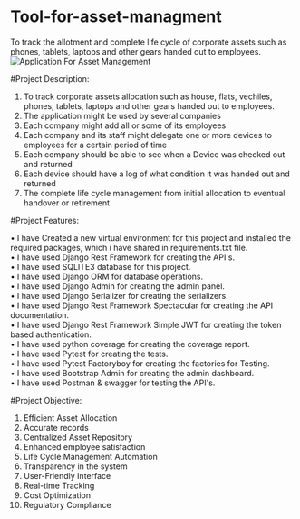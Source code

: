 # Tool-for-asset-managment
To track the allotment and complete life cycle of corporate assets such as phones, tablets, laptops and other gears handed out to employees.
![Application For Asset Management](https://github.com/gauravmishra2123/Tool-for-asset-managment/assets/114698901/b87f0785-a4b6-476f-b1d3-586e8a05ecc8)

#Project Description:

1. To track corporate assets allocation such as house, flats, vechiles, phones, tablets, laptops and other gears handed out to employees.
2. The application might be used by several companies
3. Each company might add all or some of its employees
4. Each company and its staff might delegate one or more devices to employees for a certain period of time
5. Each company should be able to see when a Device was checked out and returned
6. Each device should have a log of what condition it was handed out and returned
7. The complete life cycle management from initial allocation to eventual handover or retirement

#Project Features:

• I have Created a new virtual environment for this project and installed the required packages, which i have shared in requirements.txt   file. <br/>
• I have used Django Rest Framework for creating the API's. <br/>
• I have used SQLITE3 database for this project. <br/>
• I have used Django ORM for database operations. <br/>
• I have used Django Admin for creating the admin panel. <br/>
• I have used Django Serializer for creating the serializers. <br/>
• I have used Django Rest Framework Spectacular for creating the API documentation. <br/>
• I have used Django Rest Framework Simple JWT for creating the token based authentication. <br/>
• I have used python coverage for creating the coverage report. <br/>
• I have used Pytest for creating the tests. <br/>
• I have used Pytest Factoryboy for creating the factories for Testing. <br/>
• I have used Bootstrap Admin for creating the admin dashboard. <br/>
• I have used Postman & swagger for testing the API's. <br/>

#Project Objective:

1. Efficient Asset Allocation
2. Accurate records
3. Centralized Asset Repository
4. Enhanced employee satisfaction
5. Life Cycle Management Automation
6. Transparency in the system
7. User-Friendly Interface
8. Real-time Tracking
9. Cost Optimization
10. Regulatory Compliance
